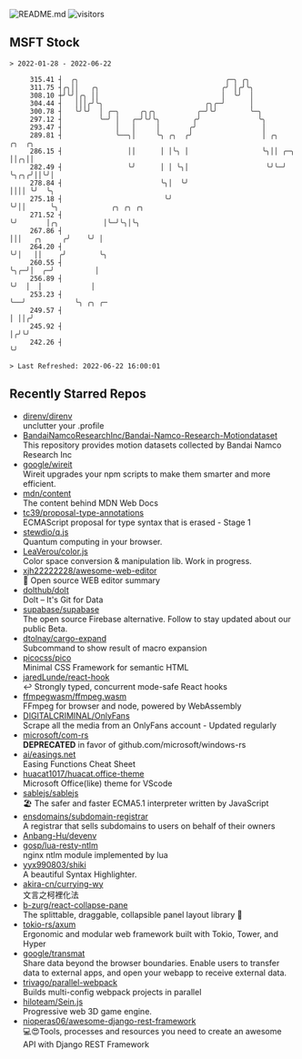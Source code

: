 ![README.md](https://github.com/Gerhut/Gerhut/workflows/README.md/badge.svg)
![visitors](https://visitors.vercel.app/Gerhut/Gerhut?token=8cf69d1f6813d272ef062726b6070c9be4ff72038cfe5a7ded7384a8da65d866)

## MSFT Stock

```
> 2022-01-28 - 2022-06-22

     315.41 ┤  ╭╮                                    ╭─╮ ╭╮                                                      
     311.75 ┤╭╮││   ╭╮                              ╭╯ │╭╯╰╮                                                     
     308.10 ┼╯╰╯│╭╮ ││                              │  ╰╯  │                                                     
     304.44 ┤   │││╭╯╰╮                         ╭╮╭─╯      │                                                     
     300.78 ┤   ╰╯╰╯  │ ╭─╮     ╭╮╭╮          ╭─╯╰╯        ╰─╮                                                   
     297.12 ┤         ╰─╯ │   ╭─╯╰╯╰╮        ╭╯              ╰╮                                                  
     293.47 ┤             │   │     │       ╭╯                │                                                  
     289.81 ┤             ╰──╮│     ╰╮ ╭╮  ╭╯                 │ ╭╮        ╭╮  ╭╮                                 
     286.15 ┤                ││      │ │╰╮ │                  ╰╮││ ╭─╮    ││╭╮││                                 
     282.49 ┤                ╰╯      │ │ ╰╮│                   ╰╯╰─╯ ╰╮╭╮╭╯││╰╯│                                 
     278.84 ┤                        ╰╮│  ╰╯                          ││││ ╰╯  ╰╮                                
     275.18 ┤                         ╰╯                              ╰╯││      ╰╮             ╭╮ ╭╮ ╭╮          
     271.52 ┤                                                           ╰╯       │╭╮           │╰─╯╰╮│╰╮         
     267.86 ┤                                                                    │││   ╭╮     ╭╯    ╰╯ │         
     264.20 ┤                                                                    ╰╯│   ││    ╭╯        ╰╮        
     260.55 ┤                                                                      ╰╮╭─╯│  ╭─╯          │        
     256.89 ┤                                                                       ╰╯  │  │            │        
     253.23 ┤                                                                           ╰──╯            ╰╮ ╭╮ ╭─ 
     249.57 ┤                                                                                            │ ││╭╯  
     245.92 ┤                                                                                            │╭╯╰╯   
     242.26 ┤                                                                                            ╰╯      

> Last Refreshed: 2022-06-22 16:00:01
```

## Recently Starred Repos

- [direnv/direnv](https://github.com/direnv/direnv)  
  unclutter your .profile
- [BandaiNamcoResearchInc/Bandai-Namco-Research-Motiondataset](https://github.com/BandaiNamcoResearchInc/Bandai-Namco-Research-Motiondataset)  
  This repository provides motion datasets collected by Bandai Namco Research Inc
- [google/wireit](https://github.com/google/wireit)  
  Wireit upgrades your npm scripts to make them smarter and more efficient.
- [mdn/content](https://github.com/mdn/content)  
  The content behind MDN Web Docs
- [tc39/proposal-type-annotations](https://github.com/tc39/proposal-type-annotations)  
  ECMAScript proposal for type syntax that is erased - Stage 1
- [stewdio/q.js](https://github.com/stewdio/q.js)  
  Quantum computing in your browser.
- [LeaVerou/color.js](https://github.com/LeaVerou/color.js)  
  Color space conversion & manipulation lib. Work in progress.
- [xjh22222228/awesome-web-editor](https://github.com/xjh22222228/awesome-web-editor)  
  🔨  Open source WEB editor summary
- [dolthub/dolt](https://github.com/dolthub/dolt)  
  Dolt – It's Git for Data
- [supabase/supabase](https://github.com/supabase/supabase)  
  The open source Firebase alternative. Follow to stay updated about our public Beta.
- [dtolnay/cargo-expand](https://github.com/dtolnay/cargo-expand)  
  Subcommand to show result of macro expansion
- [picocss/pico](https://github.com/picocss/pico)  
  Minimal CSS Framework for semantic HTML
- [jaredLunde/react-hook](https://github.com/jaredLunde/react-hook)  
  ↩ Strongly typed, concurrent mode-safe React hooks
- [ffmpegwasm/ffmpeg.wasm](https://github.com/ffmpegwasm/ffmpeg.wasm)  
  FFmpeg for browser and node, powered by WebAssembly
- [DIGITALCRIMINAL/OnlyFans](https://github.com/DIGITALCRIMINAL/OnlyFans)  
  Scrape all the media from an OnlyFans account - Updated regularly
- [microsoft/com-rs](https://github.com/microsoft/com-rs)  
  **DEPRECATED** in favor of github.com/microsoft/windows-rs
- [ai/easings.net](https://github.com/ai/easings.net)  
  Easing Functions Cheat Sheet
- [huacat1017/huacat.office-theme](https://github.com/huacat1017/huacat.office-theme)  
  Microsoft Office(like) theme for VScode
- [sablejs/sablejs](https://github.com/sablejs/sablejs)  
  🏖️ The safer and faster ECMA5.1 interpreter written by JavaScript
- [ensdomains/subdomain-registrar](https://github.com/ensdomains/subdomain-registrar)  
  A registrar that sells subdomains to users on behalf of their owners
- [Anbang-Hu/devenv](https://github.com/Anbang-Hu/devenv)  
- [gosp/lua-resty-ntlm](https://github.com/gosp/lua-resty-ntlm)  
  nginx ntlm module implemented by lua
- [yyx990803/shiki](https://github.com/yyx990803/shiki)  
  A beautiful Syntax Highlighter.
- [akira-cn/currying-wy](https://github.com/akira-cn/currying-wy)  
  文言之柯裡化法
- [b-zurg/react-collapse-pane](https://github.com/b-zurg/react-collapse-pane)  
  The splittable, draggable, collapsible panel layout library 🎉
- [tokio-rs/axum](https://github.com/tokio-rs/axum)  
  Ergonomic and modular web framework built with Tokio, Tower, and Hyper
- [google/transmat](https://github.com/google/transmat)  
  Share data beyond the browser boundaries. Enable users to transfer data to external apps, and open your webapp to receive external data.
- [trivago/parallel-webpack](https://github.com/trivago/parallel-webpack)  
  Builds multi-config webpack projects in parallel
- [hiloteam/Sein.js](https://github.com/hiloteam/Sein.js)  
  Progressive web 3D game engine.
- [nioperas06/awesome-django-rest-framework](https://github.com/nioperas06/awesome-django-rest-framework)  
   💻😍Tools, processes and resources you need to create an awesome API with Django REST Framework
